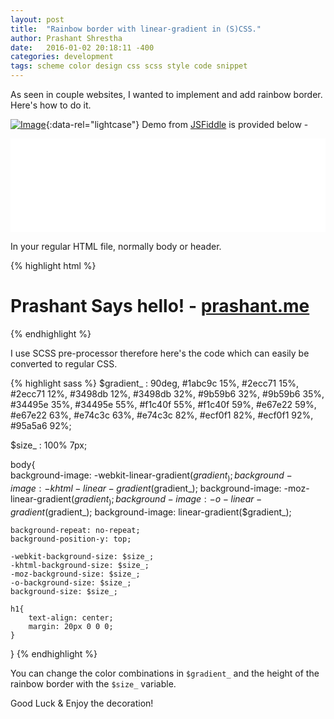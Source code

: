 ```yaml
---
layout: post
title:  "Rainbow border with linear-gradient in (S)CSS."
author: Prashant Shrestha
date:   2016-01-02 20:18:11 -400
categories: development
tags: scheme color design css scss style code snippet
---
```


As seen in couple websites, I wanted to implement and add rainbow border. Here's how to do it.

<!--excerpt-->
[![Image](https://i.imgur.com/xU8cjQ3.png)](https://i.imgur.com/xU8cjQ3.png "Demo"){:data-rel="lightcase"}
Demo from [JSFiddle](https://jsfiddle.net/intern0t/fp85voue/4/) is provided below -

<iframe width="100%" height="auto" src="//jsfiddle.net/Scarecr0w/fp85voue/9/embedded/" allowpaymentrequest allowfullscreen="allowfullscreen" frameborder="0"></iframe>

In your regular HTML file, normally body or header.

{% highlight html %}
<body>
  <h1>Prashant Says hello! - <a href="https://www.prashant.me/development/2016/01/03/rainbow-border-with-linear-gradient-in-s-css.html">prashant.me</a></h1>
</body>
{% endhighlight %}

I use SCSS pre-processor therefore here's the code which can easily be converted to regular CSS.

{% highlight sass %}
$gradient_ : 90deg, #1abc9c 15%, #2ecc71 15%, #2ecc71 12%, #3498db 12%, #3498db 32%, #9b59b6 32%, #9b59b6 35%, #34495e 35%, #34495e 55%, #f1c40f 55%, #f1c40f 59%, #e67e22 59%, #e67e22 63%, #e74c3c 63%, #e74c3c 82%, #ecf0f1 82%, #ecf0f1 92%, #95a5a6 92%;

$size_  : 100% 7px;

body{  
    background-image: -webkit-linear-gradient($gradient_);
    background-image: -khtml-linear-gradient($gradient_);
    background-image: -moz-linear-gradient($gradient_);
    background-image: -o-linear-gradient($gradient_);
    background-image: linear-gradient($gradient_);

    background-repeat: no-repeat;
    background-position-y: top;

    -webkit-background-size: $size_;
    -khtml-background-size: $size_;
    -moz-background-size: $size_;
    -o-background-size: $size_;
    background-size: $size_;

    h1{
        text-align: center;
        margin: 20px 0 0 0;
    }
}
{% endhighlight %}

You can change the color combinations in `$gradient_` and the height of the rainbow border with the `$size_` variable.

Good Luck & Enjoy the decoration!